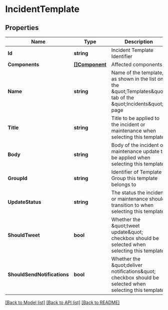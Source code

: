 # IncidentTemplate

## Properties
Name | Type | Description | Notes
------------ | ------------- | ------------- | -------------
**Id** | **string** | Incident Template Identifier | [optional] 
**Components** | [**[]Component**](Component.md) | Affected components | [optional] 
**Name** | **string** | Name of the template, as shown in the list on the \&quot;Templates\&quot; tab of the \&quot;Incidents\&quot; page | [optional] 
**Title** | **string** | Title to be applied to the incident or maintenance when selecting this template | [optional] 
**Body** | **string** | Body of the incident or maintenance update to be applied when selecting this template | [optional] 
**GroupId** | **string** | Identifier of Template Group this template belongs to | [optional] 
**UpdateStatus** | **string** | The status the incident or maintenance should transition to when selecting this template | [optional] 
**ShouldTweet** | **bool** | Whether the \&quot;tweet update\&quot; checkbox should be selected when selecting this template | [optional] 
**ShouldSendNotifications** | **bool** | Whether the \&quot;deliver notifications\&quot; checkbox should be selected when selecting this template | [optional] 

[[Back to Model list]](../README.md#documentation-for-models) [[Back to API list]](../README.md#documentation-for-api-endpoints) [[Back to README]](../README.md)


